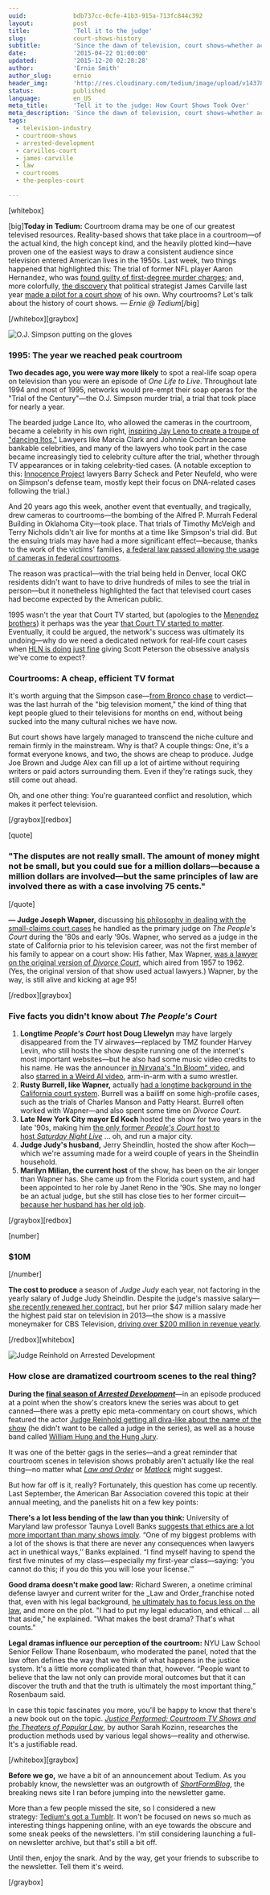 ```yaml
---
uuid:             bdb737cc-0cfe-41b3-915a-713fc844c392
layout:           post
title:            'Tell it to the judge'
slug:             court-shows-history
subtitle:         'Since the dawn of television, court shows—whether actually based on real life or heavily dramatized—have become a cheap, sustainable viewing staple.'
date:             '2015-04-22 01:00:00'
updated:          '2015-12-20 02:28:28'
author:           'Ernie Smith'
author_slug:      ernie
header_img:       'http://res.cloudinary.com/tedium/image/upload/v1437843277/vt82jbnqzhlqlvofrj6f'
status:           published
language:         en_US
meta_title:       'Tell it to the judge: How Court Shows Took Over'
meta_description: 'Since the dawn of television, court shows—whether actually based on real life or heavily dramatized—have become a cheap, sustainable viewing staple.'
tags:
  - television-industry
  - courtroom-shows
  - arrested-development
  - carvilles-court
  - james-carville
  - law
  - courtrooms
  - the-peoples-court

---
```


[whitebox]

[big]**Today in Tedium:** Courtroom drama may be one of our greatest televised resources. Reality-based shows that take place in a courtroom—of the actual kind, the high concept kind, and the heavily plotted kind—have proven one of the easiest ways to draw a consistent audience since television entered American lives in the 1950s. Last week, two things happened that highlighted this: The trial of former NFL player Aaron Hernandez, who was [found guilty of first-degree murder charges](https://www.wbur.org/2015/04/16/aaron-hernandez-life-without-parole); and, more colorfully, [the discovery](http://www.nola.com/tv/index.ssf/2015/04/james_carville_judge_judy_cour.html) that political strategist James Carville last year [made a pilot for a court show](https://vimeo.com/116209979) of his own. Why courtrooms? Let's talk about the history of court shows. _— Ernie @ Tedium_[/big]

[/whitebox][graybox]

![O.J. Simpson putting on the gloves](http://res.cloudinary.com/tedium/image/upload/v1437842553/nwd3kezpnfepsrqswpp3.jpg)

### 1995: The year we reached peak courtroom

**Two decades ago, you were way more likely** to spot a real-life soap opera on television than you were an episode of _One Life to Live_. Throughout late 1994 and most of 1995, networks would pre-empt their soap operas for the "Trial of the Century"—the O.J. Simpson murder trial, a trial that took place for nearly a year.

The bearded judge Lance Ito, who allowed the cameras in the courtroom, became a celebrity in his own right, [inspiring Jay Leno to create a troupe of "dancing Itos."](https://www.youtube.com/watch?v=XQPVA2bGsB4) Lawyers like Marcia Clark and Johnnie Cochran became bankable celebrities, and many of the lawyers who took part in the case became increasingly tied to celebrity culture after the trial, whether through TV appearances or in taking celebrity-tied cases. (A notable exception to this: [Innocence Project](http://www.innocenceproject.org/) lawyers Barry Scheck and Peter Neufeld, who were on Simpson's defense team, mostly kept their focus on DNA-related cases following the trial.)

And 20 years ago this week, another event that eventually, and tragically, drew cameras to courtrooms—the bombing of the Alfred P. Murrah Federal Building in Oklahoma City—took place. That trials of Timothy McVeigh and Terry Nichols didn't air live for months at a time like Simpson's trial did. But the ensuing trials may have had a more significant effect—because, thanks to the work of the victims' families, [a federal law passed allowing the usage of cameras in federal courtrooms](http://www.nytimes.com/1996/07/16/us/oklahoma-will-get-closed-circuit-view-of-trial-in-bombing.html).

The reason was practical—with the trial being held in Denver, local OKC residents didn't want to have to drive hundreds of miles to see the trial in person—but it nonetheless highlighted the fact that televised court cases had become expected by the American public.

1995 wasn't the year that Court TV started, but (apologies to the [Menendez brothers](http://www.cbsnews.com/news/the-menendez-brothers-murdered-their-parents-25-years-ago/)) it perhaps was the year [that Court TV started to matter](http://mediadecoder.blogs.nytimes.com/2008/01/01/court-tv-1991-2007-in-photos/). Eventually, it could be argued, the network's success was ultimately its undoing—why do we need a dedicated network for real-life court cases when [HLN is doing just fine](http://www.hlntv.com/article/2012/11/05/peterson-scott-laci-nancy-grace-mysteries-investigation-day-1) giving Scott Peterson the obsessive analysis we've come to expect?

### Courtrooms: A cheap, efficient TV format

It's worth arguing that the Simpson case—[from Bronco chase](https://www.youtube.com/watch?v=jUyWS6j5rS4) to verdict—was the last hurrah of the "big television moment," the kind of thing that kept people glued to their televisions for months on end, without being sucked into the many cultural niches we have now.

But court shows have largely managed to transcend the niche culture and remain firmly in the mainstream. Why is that? A couple things: One, it's a format everyone knows, and two, the shows are cheap to produce. Judge Joe Brown and Judge Alex can fill up a lot of airtime without requiring writers or paid actors surrounding them. Even if they're ratings suck, they still come out ahead.

Oh, and one other thing: You're guaranteed conflict and resolution, which makes it perfect television.

[/graybox][redbox]

[quote]
### "The disputes are not really small. The amount of money might not be small, but you could sue for a million dollars—because a million dollars are involved—but the same principles of law are involved there as with a case involving 75 cents."
[/quote]

**— Judge Joseph Wapner,** discussing [his philosophy in dealing with the small-claims court cases](http://www.emmytvlegends.org/interviews/people/joseph-a-wapner) he handled as the primary judge on _The People's Court_ during the '80s and early '90s. Wapner, who served as a judge in the state of California prior to his television career, was not the first member of his family to appear on a court show: His father, Max Wapner, [was a lawyer on the original version of _Divorce Court_](http://www.metnews.com/articles/reminiscing082803.htm), which aired from 1957 to 1962. (Yes, the original version of that show used actual lawyers.) Wapner, by the way, is still alive and kicking at age 95!

[/redbox][graybox]

### Five facts you didn't know about _The People's Court_

1. **Longtime _People's Court_ host Doug Llewelyn** may have largely disappeared from the TV airwaves—replaced by TMZ founder Harvey Levin, who still hosts the show despite running one of the internet's most important websites—but he also had some music video credits to his name. He was the announcer [in Nirvana's "In Bloom" video](https://www.youtube.com/watch?v=PbgKEjNBHqM), and also [starred in a Weird Al video](https://www.youtube.com/watch?v=dU95v23MQ4c), arm-in-arm with a sumo wrestler.
2. **Rusty Burrell, like Wapner,** actually [had a longtime background in the California court system](http://www.nytimes.com/2002/04/22/arts/rusty-burrell-76-bailiff-in-tv-court.html). Burrell was a bailiff on some high-profile cases, such as the trials of Charles Manson and Patty Hearst. Burrell often worked with Wapner—and also spent some time on _Divorce Court_.
3. **Late New York City mayor Ed Koch** hosted the show for two years in the late '90s, making him [the only former _People's Court_ host to host _Saturday Night Live_](http://www.nydailynews.com/new-york/office-ed-koch-sight-article-1.1253439) … oh, and run a major city.
4. **Judge Judy's husband,** Jerry Sheindlin, hosted the show after Koch—which we're assuming made for a weird couple of years in the Sheindlin household.
5. **Marilyn Milian, the current host** of the show, has been on the air longer than Wapner has. She came up from the Florida court system, and had been appointed to her role by Janet Reno in the '90s. She may no longer be an actual judge, but she still has close ties to her former circuit—[because her husband has her old job](https://www.jud11.flcourts.org/juddirdetails.aspx?judgeid=819).

[/graybox][redbox]

[number]
### $10M
[/number]

**The cost to produce** a season of _Judge Judy_ each year, not factoring in the yearly salary of Judge Judy Sheindlin. Despite the judge's massive salary—[she recently renewed her contract](http://artsbeat.blogs.nytimes.com/2015/03/02/five-more-years-for-judge-judy/?_r=1), but her prior $47 million salary made her the highest paid star on television in 2013—the show is a massive moneymaker for CBS Television, [driving over $200 million in revenue yearly](http://money.cnn.com/2013/08/21/news/companies/tv-guide-judge-judy/).

[/redbox][whitebox]

![Judge Reinhold on Arrested Development](http://res.cloudinary.com/tedium/image/upload/v1437842977/ilfa9kqdy0wowwdi0ecg.jpg)

### How close are dramatized courtroom scenes to the real thing?

**During the [final season of _Arrested Development_](http://amzn.to/1LUzq56)**—in an episode produced at a point when the show's creators knew the series was about to get canned—there was a pretty epic meta-commentary on court shows, which featured the actor [Judge Reinhold getting all diva-like about the name of the show](http://arresteddevelopment.wikia.com/wiki/Mock_Trial_with_J._Reinhold) (he didn't want to be called a judge in the series), as well as a house band called [William Hung and the Hung Jury](https://www.youtube.com/watch?v=CaK_FgrIlYY).

It was one of the better gags in the series—and a great reminder that courtroom scenes in television shows probably aren't actually like the real thing—no matter what [_Law and Order_](http://amzn.to/1SLmFZA) or [_Matlock_](http://amzn.to/1SLmDkf) might suggest.

But how far off is it, really? Fortunately, this question has come up recently. Last September, the American Bar Association covered this topic at their annual meeting, and the panelists hit on a few key points:

**There's a lot less bending of the law than you think:** University of Maryland law professor Taunya Lovell Banks [suggests that ethics are a lot more important than many shows imply](http://www.americanbar.org/publications/youraba/2014/september-2014/what-you-can-learn-from-tv-lawyers.html). “One of my biggest problems with a lot of the shows is that there are never any consequences when lawyers act in unethical ways,’’ Banks explained. “I find myself having to spend the first five minutes of my class—especially my first-year class—saying: ‘you cannot do this; if you do this you will lose your license.’”

**Good drama doesn't make good law:** Richard Sweren, a onetime criminal defense lawyer and current writer for the _Law and Order_franchise noted that, even with his legal background, [he ultimately has to focus less on the law](http://www.americanbar.org/news/abanews/aba-news-archives/2014/08/annual_meeting_201416.html), and more on the plot. "I had to put my legal education, and ethical … all that aside," he explained. "What makes the best drama? That's what counts."

**Legal dramas influence our perception of the courtroom:** NYU Law School Senior Fellow Thane Rosenbaum, who moderated the panel, noted that the law often defines the way that we think of what happens in the justice system. It's a little more complicated than that, however. “People want to believe that the law not only can provide moral outcomes but that it can discover the truth and that the truth is ultimately the most important thing,” Rosenbaum said.

In case this topic fascinates you more, you'll be happy to know that there's a new book out on the topic. [_Justice Performed: Courtroom TV Shows and the Theaters of Popular Law_](http://amzn.to/1HswyZo), by author Sarah Kozinn, researches the production methods used by various legal shows—reality and otherwise. It's a justifiable read.

[/whitebox][graybox]

**Before we go,** we have a bit of an announcement about Tedium. As you probably know, the newsletter was an outgrowth of [_ShortFormBlog_](http://shortformblog.com/), the breaking news site I ran before jumping into the newsletter game.

More than a few people missed the site, so I considered a new strategy: [Tedium's got a Tumblr](http://readtedium.tumblr.com/). It won't be focused on news so much as interesting things happening online, with an eye towards the obscure and some sneak peeks of the newsletters. I'm still considering launching a full-on newsletter archive, but that's still a bit off.

Until then, enjoy the snark. And by the way, get your friends to subscribe to the newsletter. Tell them it's weird.

[/graybox]
